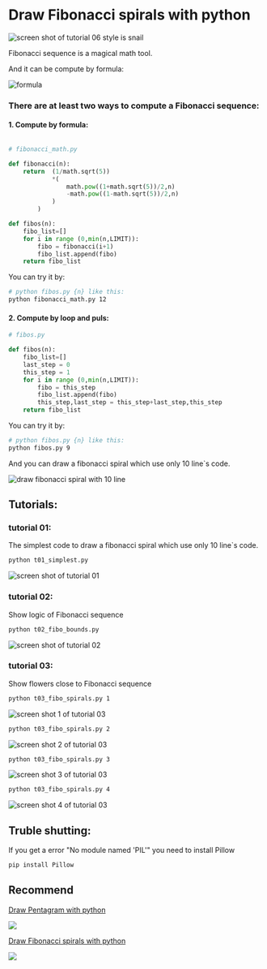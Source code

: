# Draw Fibonacci spirals with python

![screen shot of tutorial 06 style is  snail](screen_capture/t02.png)

Fibonacci sequence is a magical math tool. 

And it can be compute by formula:

![formula](screen_capture/fibonacci_formula.png)

### There are at least two ways to compute a Fibonacci sequence:

#### 1. Compute by formula:

```python

# fibonacci_math.py

def fibonacci(n):
    return  (1/math.sqrt(5))
            *(
                math.pow((1+math.sqrt(5))/2,n)
                -math.pow((1-math.sqrt(5))/2,n)
            )
        )

def fibos(n):
    fibo_list=[]
    for i in range (0,min(n,LIMIT)):
        fibo = fibonacci(i+1)
        fibo_list.append(fibo)
    return fibo_list
```

You can try it by:
```bash
# python fibos.py {n} like this:
python fibonacci_math.py 12
```
#### 2. Compute by loop and puls:

```python
# fibos.py

def fibos(n):
    fibo_list=[]
    last_step = 0
    this_step = 1
    for i in range (0,min(n,LIMIT)):
        fibo = this_step
        fibo_list.append(fibo)
        this_step,last_step = this_step+last_step,this_step
    return fibo_list

```
You can try it by:
```bash
# python fibos.py {n} like this:
python fibos.py 9
```

And you can draw a fibonacci spiral which use only 10 line`s code.

![draw fibonacci spiral with 10 line](screen_capture/t01x.png)

## Tutorials:

### tutorial 01:

The simplest code to draw a fibonacci spiral which use only 10 line`s code.

```bash
python t01_simplest.py
```

![screen shot of tutorial 01](screen_capture/t01.png)

### tutorial 02:

Show logic of Fibonacci sequence

```bash
python t02_fibo_bounds.py
```

![screen shot of tutorial 02](screen_capture/t02.png)

### tutorial 03:

Show flowers close to Fibonacci sequence

```bash
python t03_fibo_spirals.py 1
```

![screen shot 1 of tutorial 03](screen_capture/t03_lines1.png)


```bash
python t03_fibo_spirals.py 2
```

![screen shot 2 of tutorial 03](screen_capture/t03_lines2.png)

```bash
python t03_fibo_spirals.py 3
```

![screen shot 3 of tutorial 03](screen_capture/t03_lines3.png)


```bash
python t03_fibo_spirals.py 4
```

![screen shot 4 of tutorial 03](screen_capture/t03_lines4.png)

## Truble shutting:

If you get a error "No module named 'PIL'"
you need to install Pillow

```bash
pip install Pillow
```

## Recommend

[Draw Pentagram with python](https://github.com/caojianfeng/py_pentagram)

![](https://github.com/caojianfeng/py_pentagram/raw/master/screen_capture/t06_SNAIL.png)

[Draw Fibonacci spirals with python](https://github.com/caojianfeng/py_fibonacci)

![](https://github.com/caojianfeng/py_fibonacci/raw/master/screen_capture/t02.png)